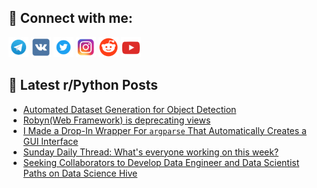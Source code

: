 ## 🔎 Connect with me:
[<img src="https://github.com/bullbesh/bullbesh/blob/main/images/Telegram.png" width="32" height="32" />](https://t.me/bullbesh)
[<img src="https://github.com/bullbesh/bullbesh/blob/main/images/VK.png" width="32" height="32" />](https://vk.com/bullbesh)
[<img src="https://github.com/bullbesh/bullbesh/blob/main/images/Twitter.png" width="32" height="32" />](https://twitter.com/bullbesh1)
[<img src="https://github.com/bullbesh/bullbesh/blob/main/images/Instagram.png" width="32" height="32" />](https://www.instagram.com/bullbesh)
[<img src="https://github.com/bullbesh/bullbesh/blob/main/images/Reddit.png" width="32" height="32" />](https://www.reddit.com/user/bullbesh)
[<img src="https://github.com/bullbesh/bullbesh/blob/main/images/YouTube.png" width="32" height="32" />](https://www.youtube.com/channel/UCtfjRs6uzgq5mfm8S06WTcg)

## 📕 Latest r/Python Posts
<!-- BLOG-POST-LIST:START -->
- [Automated Dataset Generation for Object Detection](https://www.reddit.com/r/Python/comments/1hop3tn/automated_dataset_generation_for_object_detection/)
- [Robyn&lpar;Web Framework&rpar; is deprecating views](https://www.reddit.com/r/Python/comments/1hok999/robynweb_framework_is_deprecating_views/)
- [I Made a Drop-In Wrapper For `argparse` That Automatically Creates a GUI Interface](https://www.reddit.com/r/Python/comments/1hojk2a/i_made_a_dropin_wrapper_for_argparse_that/)
- [Sunday Daily Thread: What&#39;s everyone working on this week?](https://www.reddit.com/r/Python/comments/1hoizxc/sunday_daily_thread_whats_everyone_working_on/)
- [Seeking Collaborators to Develop Data Engineer and Data Scientist Paths on Data Science Hive](https://www.reddit.com/r/Python/comments/1hocnu2/seeking_collaborators_to_develop_data_engineer/)
<!-- BLOG-POST-LIST:END -->
